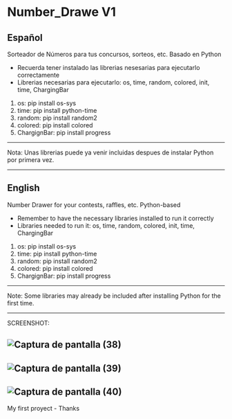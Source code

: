 # Number_Drawe V1
Español
----------------------------------------------------------------------------------
Sorteador de Números para tus concursos, sorteos, etc. Basado en Python 

- Recuerda tener instalado las librerias nesesarias para ejecutarlo correctamente
- Librerias necesarias para ejecutarlo: os, time, random, colored, init, time, ChargingBar
1. os: pip install os-sys
2. time: pip install python-time
3. random: pip install random2
4. colored: pip install colored
5. ChargignBar: pip install progress

____________________________________________________________________________________

Nota: Unas librerias puede ya venir incluidas despues de instalar Python por primera vez.


----------------------------------------------------------------------------------
English
----------------------------------------------------------------------------------
Number Drawer for your contests, raffles, etc. Python-based

- Remember to have the necessary libraries installed to run it correctly
- Libraries needed to run it: os, time, random, colored, init, time, ChargingBar
1. os: pip install os-sys
2. time: pip install python-time
3. random: pip install random2
4. colored: pip install colored
5. ChargignBar: pip install progress

____________________________________________________________________________________

Note: Some libraries may already be included after installing Python for the first time.

____________________________________________________________________________________



SCREENSHOT:

![Captura de pantalla (38)](https://user-images.githubusercontent.com/112715547/200113017-f48d55ff-65e1-4d74-9147-28a260d534e6.png)
----------------------------------------------------------------------------------
![Captura de pantalla (39)](https://user-images.githubusercontent.com/112715547/200113020-0a83c2cc-ca38-4770-9728-50b89c6349d6.png)
----------------------------------------------------------------------------------
![Captura de pantalla (40)](https://user-images.githubusercontent.com/112715547/200113021-644d4238-4236-4053-92b7-97c69cfe74d8.png)
----------------------------------------------------------------------------------


My first proyect - Thanks
